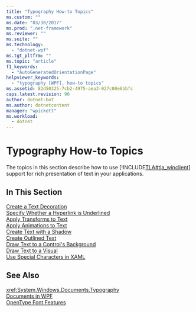 ```yaml
---
title: "Typography How-to Topics"
ms.custom: ""
ms.date: "03/30/2017"
ms.prod: ".net-framework"
ms.reviewer: ""
ms.suite: ""
ms.technology: 
  - "dotnet-wpf"
ms.tgt_pltfrm: ""
ms.topic: "article"
f1_keywords: 
  - "AutoGeneratedOrientationPage"
helpviewer_keywords: 
  - "typography [WPF], how-to topics"
ms.assetid: 82d50325-7cb2-4975-aea3-027c00e6bbfc
caps.latest.revision: 90
author: dotnet-bot
ms.author: dotnetcontent
manager: "wpickett"
ms.workload: 
  - dotnet
---
```

# Typography How-to Topics
The topics in this section describe how to use [!INCLUDE[TLA#tla_winclient](../../../../includes/tlasharptla-winclient-md.md)] support for rich presentation of text in your applications.  
  
## In This Section  
 [Create a Text Decoration](../../../../docs/framework/wpf/advanced/how-to-create-a-text-decoration.md)  
 [Specify Whether a Hyperlink is Underlined](../../../../docs/framework/wpf/advanced/how-to-specify-whether-a-hyperlink-is-underlined.md)  
 [Apply Transforms to Text](../../../../docs/framework/wpf/advanced/how-to-apply-transforms-to-text.md)  
 [Apply Animations to Text](../../../../docs/framework/wpf/advanced/how-to-apply-animations-to-text.md)  
 [Create Text with a Shadow](../../../../docs/framework/wpf/advanced/how-to-create-text-with-a-shadow.md)  
 [Create Outlined Text](../../../../docs/framework/wpf/advanced/how-to-create-outlined-text.md)  
 [Draw Text to a Control's Background](../../../../docs/framework/wpf/advanced/how-to-draw-text-to-a-control-background.md)  
 [Draw Text to a Visual](../../../../docs/framework/wpf/advanced/how-to-draw-text-to-a-visual.md)  
 [Use Special Characters in XAML](../../../../docs/framework/wpf/advanced/how-to-use-special-characters-in-xaml.md)  
  
## See Also  
 <xref:System.Windows.Documents.Typography>  
 [Documents in WPF](../../../../docs/framework/wpf/advanced/documents-in-wpf.md)  
 [OpenType Font Features](../../../../docs/framework/wpf/advanced/opentype-font-features.md)
